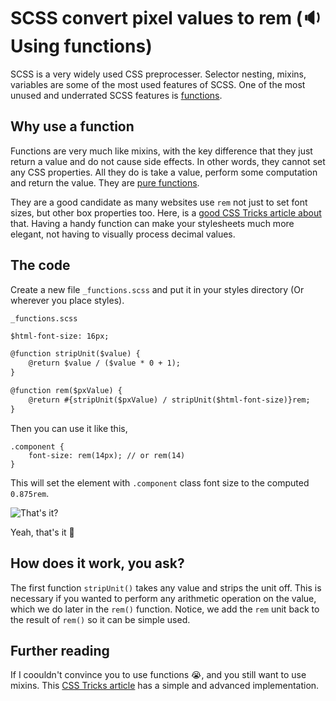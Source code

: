 # SCSS convert pixel values to rem (🔉Using functions)

SCSS is a very widely used CSS preprocesser. Selector nesting, mixins, variables are some of the most used features of SCSS. One of the most unused and underrated SCSS features is [functions](https://sass-lang.com/documentation/at-rules/function).

## Why use a function

Functions are very much like mixins, with the key difference that they just return a value and do not cause side effects. In other words, they cannot set any CSS properties. All they do is take a value, perform some computation and return the value. They are [pure functions](https://en.wikipedia.org/wiki/Pure_function).

They are a good candidate as many websites use `rem` not just to set font sizes, but other box properties too. Here, is a [good CSS Tricks article about](https://css-tricks.com/theres-more-to-the-css-rem-unit-than-font-sizing/) that. Having a handy function can make your stylesheets much more elegant, not having to visually process decimal values.

## The code

Create a new file `_functions.scss` and put it in your styles directory (Or wherever you place styles).

`_functions.scss`
```markdown
$html-font-size: 16px;

@function stripUnit($value) {
	@return $value / ($value * 0 + 1);
}

@function rem($pxValue) {
	@return #{stripUnit($pxValue) / stripUnit($html-font-size)}rem;
}
```

Then you can use it like this,

```
.component {
    font-size: rem(14px); // or rem(14)
}
```

This will set the element with `.component` class font size to the computed `0.875rem`.

![That's it?](https://imgur.com/gallery/kqGHWj0)

Yeah, that's it 💯

## How does it work, you ask?

The first function `stripUnit()` takes any value and strips the unit off. This is necessary if you wanted to perform any arithmetic operation on the value, which we do later in the `rem()` function. Notice, we add the `rem` unit back to the result of `rem()` so it can be simple used.

## Further reading

If I coouldn't convince you to use functions 😭, and you still want to use mixins. This [CSS Tricks article](https://css-tricks.com/snippets/css/less-mixin-for-rem-font-sizing/) has a simple and advanced implementation.
